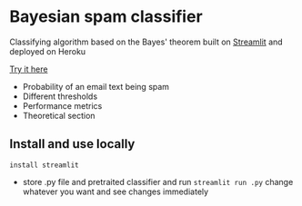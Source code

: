# Bayesian spam classifier
Classifying algorithm based on the Bayes' theorem built on [Streamlit](https://www.streamlit.io) and deployed on Heroku

[Try it here](http://detectingspam.herokuapp.com)
+ Probability of an email text being spam
+ Different thresholds
+ Performance metrics
+ Theoretical section

## Install and use locally
```
install streamlit
```
+ store .py file and pretraited classifier and run `streamlit run .py` change whatever you want and see changes immediately
